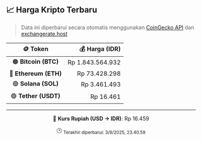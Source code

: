 

<!-- HARGA_KRIPTO -->
## 📈 Harga Kripto Terbaru

> Data ini diperbarui secara otomatis menggunakan [CoinGecko API](https://www.coingecko.com/) dan [exchangerate.host](https://exchangerate.host/)

<div align="center">

| 🪙 Token | 💰 Harga (IDR) |
|:------:|---------------:|
| 🟠 **Bitcoin (BTC)**   | Rp 1.843.564.932 |
| 🔵 **Ethereum (ETH)**  | Rp 73.428.298 |
| 🟣 **Solana (SOL)**    | Rp 3.461.493 |
| 🟢 **Tether (USDT)**   | Rp 16.461 |

---

💱 **Kurs Rupiah (USD → IDR)**: Rp 16.459

🕒 <sub>Terakhir diperbarui: 3/9/2025, 23.40.59</sub>

</div>
<!-- /HARGA_KRIPTO -->